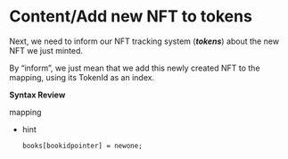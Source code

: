 # Content/Add new NFT to tokens

Next, we need to inform our NFT tracking system (***tokens***) about the new NFT we just minted.

By “inform”, we just mean that we add this newly created NFT to the mapping, using its TokenId as an index. 

**Syntax Review**

mapping

- hint
    
    ```solidity
    books[bookidpointer] = newone;
    ```
    